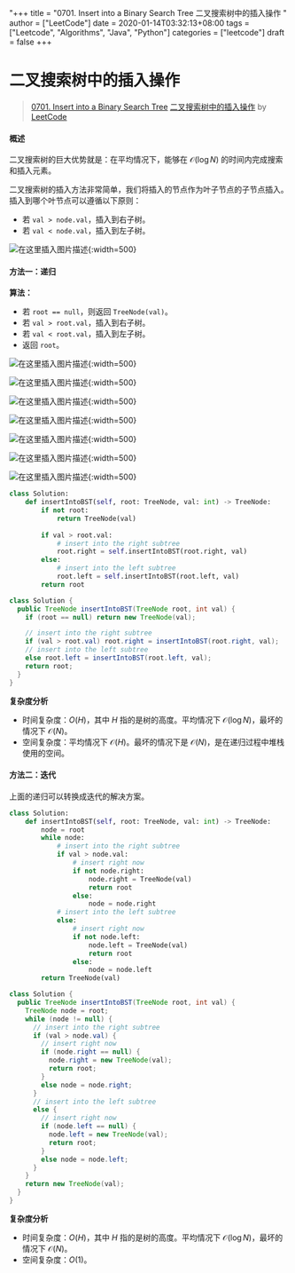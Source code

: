 "+++
title = "0701. Insert into a Binary Search Tree 二叉搜索树中的插入操作 "
author = ["LeetCode"]
date = 2020-01-14T03:32:13+08:00
tags = ["Leetcode", "Algorithms", "Java", "Python"]
categories = ["leetcode"]
draft = false
+++

# 二叉搜索树中的插入操作

> [0701. Insert into a Binary Search Tree](https://leetcode-cn.com/problems/insert-into-a-binary-search-tree/)
> [二叉搜索树中的插入操作](https://leetcode-cn.com/problems/insert-into-a-binary-search-tree/solution/er-cha-sou-suo-shu-zhong-de-cha-ru-cao-zuo-by-le-2/) by [LeetCode](https://leetcode-cn.com/u/leetcode/)

####  概述
二叉搜索树的巨大优势就是：在平均情况下，能够在 $\mathcal{O}(\log N)$ 的时间内完成搜索和插入元素。

二叉搜索树的插入方法非常简单，我们将插入的节点作为叶子节点的子节点插入。插入到哪个叶节点可以遵循以下原则：
- 若 `val > node.val`，插入到右子树。
- 若 `val < node.val`，插入到左子树。

![在这里插入图片描述](https://pic.leetcode-cn.com/d5278ceb4f7d22c58dcf1d4a4cfa4450bfe0a8e927ba68204202e5502643feae-file_1578973047486){:width=500}

####  方法一：递归
**算法：**

- 若 `root == null`，则返回 `TreeNode(val)`。
- 若 `val > root.val`，插入到右子树。
- 若 `val < root.val`，插入到左子树。
- 返回 `root`。

![在这里插入图片描述](https://pic.leetcode-cn.com/c7321b9420dcc103a8dba32be48194c1f0560960cc23340508d24dca6b9aef6c-file_1578973047499){:width=500}

![在这里插入图片描述](https://pic.leetcode-cn.com/03fe4eee857793011419264b6c0ac16e14faa40b26af16409aa23084495517dd-file_1578973047471){:width=500}

![在这里插入图片描述](https://pic.leetcode-cn.com/77b2c2e31c57b902866405156827832e7fbabfe5f19b977f886c2c6a80a572a4-file_1578973047476){:width=500}

![在这里插入图片描述](https://pic.leetcode-cn.com/2d68318a065bc389c3365c920c0c354e1bc59f5d3199dcf50ac0bdab17080347-file_1578973047382){:width=500}

![在这里插入图片描述](https://pic.leetcode-cn.com/f8b7344b30919ee41e29e201f7f557a3c9f37d9d081694f73540bf26b452b88d-file_1578973047501){:width=500}

![在这里插入图片描述](https://pic.leetcode-cn.com/9e9aa625e5252943be1956d548eeb6f40f091bdfa6c8259e1eafe986c563c3e4-file_1578973047495){:width=500}

![在这里插入图片描述](https://pic.leetcode-cn.com/040f1e9aa348f3729d9495c147f8f67b95710daa278abe87816938efe575af38-file_1578973047413){:width=500}
```python
class Solution:
    def insertIntoBST(self, root: TreeNode, val: int) -> TreeNode:
        if not root:
            return TreeNode(val)
        
        if val > root.val:
            # insert into the right subtree
            root.right = self.insertIntoBST(root.right, val)
        else:
            # insert into the left subtree
            root.left = self.insertIntoBST(root.left, val)
        return root
```

```java
class Solution {
  public TreeNode insertIntoBST(TreeNode root, int val) {
    if (root == null) return new TreeNode(val);

    // insert into the right subtree
    if (val > root.val) root.right = insertIntoBST(root.right, val);
    // insert into the left subtree
    else root.left = insertIntoBST(root.left, val);
    return root;
  }
}
```

**复杂度分析**

* 时间复杂度：$O(H)$，其中 $H$ 指的是树的高度。平均情况下 $\mathcal{O}(\log N)$，最坏的情况下 $\mathcal{O}(N)$。
* 空间复杂度：平均情况下 $\mathcal{O}(H)$。最坏的情况下是 $\mathcal{O}(N)$，是在递归过程中堆栈使用的空间。
####  方法二：迭代
上面的递归可以转换成迭代的解决方案。

```python
class Solution:
    def insertIntoBST(self, root: TreeNode, val: int) -> TreeNode:
        node = root
        while node:
            # insert into the right subtree
            if val > node.val:
                # insert right now
                if not node.right:
                    node.right = TreeNode(val)
                    return root
                else:
                    node = node.right
            # insert into the left subtree
            else:
                # insert right now
                if not node.left:
                    node.left = TreeNode(val)
                    return root
                else:
                    node = node.left
        return TreeNode(val)
```

```java
class Solution {
  public TreeNode insertIntoBST(TreeNode root, int val) {
    TreeNode node = root;
    while (node != null) {
      // insert into the right subtree
      if (val > node.val) {
        // insert right now
        if (node.right == null) {
          node.right = new TreeNode(val);
          return root;
        }
        else node = node.right;
      }
      // insert into the left subtree
      else {
        // insert right now
        if (node.left == null) {
          node.left = new TreeNode(val);
          return root;
        }
        else node = node.left;
      }
    }
    return new TreeNode(val);
  }
}
```

**复杂度分析**

* 时间复杂度：$O(H)$，其中 $H$ 指的是树的高度。平均情况下 $\mathcal{O}(\log N)$，最坏的情况下 $\mathcal{O}(N)$。
* 空间复杂度：$O(1)$。